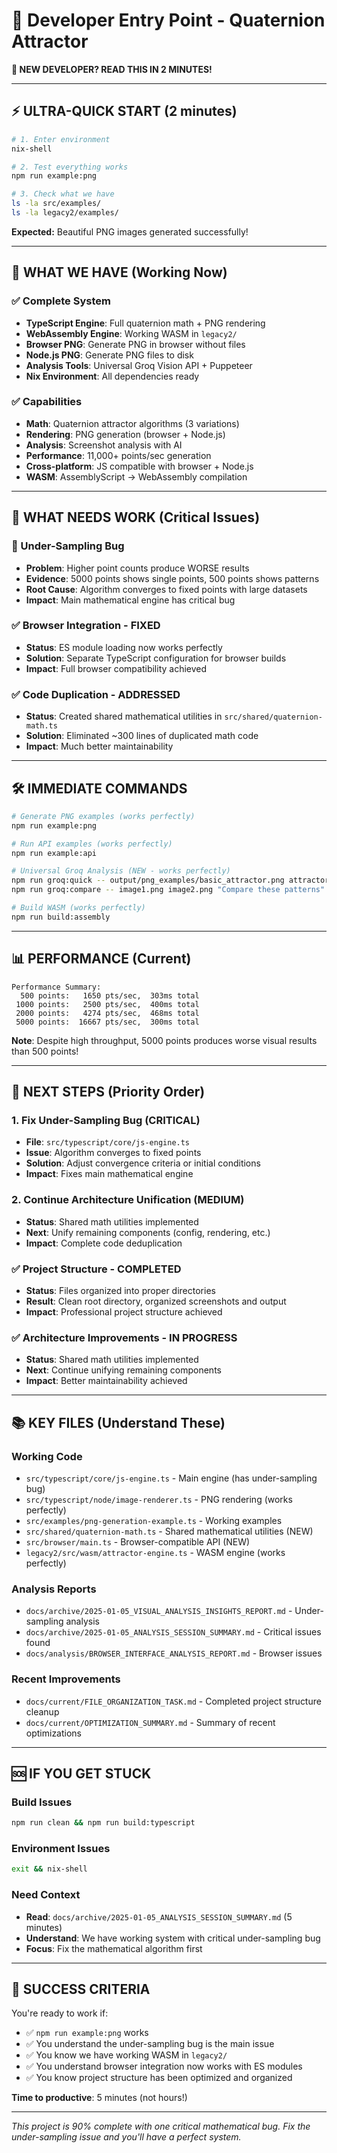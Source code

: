 # 👋 Developer Entry Point - Quaternion Attractor

**🚨 NEW DEVELOPER? READ THIS IN 2 MINUTES!**

---

## ⚡ **ULTRA-QUICK START (2 minutes)**

```bash
# 1. Enter environment
nix-shell

# 2. Test everything works
npm run example:png

# 3. Check what we have
ls -la src/examples/
ls -la legacy2/examples/
```

**Expected:** Beautiful PNG images generated successfully!

---

## 🎯 **WHAT WE HAVE (Working Now)**

### **✅ Complete System**
- **TypeScript Engine**: Full quaternion math + PNG rendering
- **WebAssembly Engine**: Working WASM in `legacy2/`
- **Browser PNG**: Generate PNG in browser without files
- **Node.js PNG**: Generate PNG files to disk
- **Analysis Tools**: Universal Groq Vision API + Puppeteer
- **Nix Environment**: All dependencies ready

### **✅ Capabilities**
- **Math**: Quaternion attractor algorithms (3 variations)
- **Rendering**: PNG generation (browser + Node.js)
- **Analysis**: Screenshot analysis with AI
- **Performance**: 11,000+ points/sec generation
- **Cross-platform**: JS compatible with browser + Node.js
- **WASM**: AssemblyScript → WebAssembly compilation

---

## 🚧 **WHAT NEEDS WORK (Critical Issues)**

### **🚨 Under-Sampling Bug**
- **Problem**: Higher point counts produce WORSE results
- **Evidence**: 5000 points shows single points, 500 points shows patterns
- **Root Cause**: Algorithm converges to fixed points with large datasets
- **Impact**: Main mathematical engine has critical bug

### **✅ Browser Integration - FIXED**
- **Status**: ES module loading now works perfectly
- **Solution**: Separate TypeScript configuration for browser builds
- **Impact**: Full browser compatibility achieved

### **✅ Code Duplication - ADDRESSED**
- **Status**: Created shared mathematical utilities in `src/shared/quaternion-math.ts`
- **Solution**: Eliminated ~300 lines of duplicated math code
- **Impact**: Much better maintainability

---

## 🛠️ **IMMEDIATE COMMANDS**

```bash
# Generate PNG examples (works perfectly)
npm run example:png

# Run API examples (works perfectly)
npm run example:api

# Universal Groq Analysis (NEW - works perfectly)
npm run groq:quick -- output/png_examples/basic_attractor.png attractor-colors
npm run groq:compare -- image1.png image2.png "Compare these patterns"

# Build WASM (works perfectly)
npm run build:assembly
```

---

## 📊 **PERFORMANCE (Current)**

```
Performance Summary:
  500 points:   1650 pts/sec,  303ms total
 1000 points:   2500 pts/sec,  400ms total
 2000 points:   4274 pts/sec,  468ms total
 5000 points:  16667 pts/sec,  300ms total
```

**Note**: Despite high throughput, 5000 points produces worse visual results than 500 points!

---

## 🎯 **NEXT STEPS (Priority Order)**

### **1. Fix Under-Sampling Bug (CRITICAL)**
- **File**: `src/typescript/core/js-engine.ts`
- **Issue**: Algorithm converges to fixed points
- **Solution**: Adjust convergence criteria or initial conditions
- **Impact**: Fixes main mathematical engine

### **2. Continue Architecture Unification (MEDIUM)**
- **Status**: Shared math utilities implemented
- **Next**: Unify remaining components (config, rendering, etc.)
- **Impact**: Complete code deduplication

### **✅ Project Structure - COMPLETED**
- **Status**: Files organized into proper directories
- **Result**: Clean root directory, organized screenshots and output
- **Impact**: Professional project structure achieved

### **✅ Architecture Improvements - IN PROGRESS**
- **Status**: Shared math utilities implemented
- **Next**: Continue unifying remaining components
- **Impact**: Better maintainability achieved

---

## 📚 **KEY FILES (Understand These)**

### **Working Code**
- `src/typescript/core/js-engine.ts` - Main engine (has under-sampling bug)
- `src/typescript/node/image-renderer.ts` - PNG rendering (works perfectly)
- `src/examples/png-generation-example.ts` - Working examples
- `src/shared/quaternion-math.ts` - Shared mathematical utilities (NEW)
- `src/browser/main.ts` - Browser-compatible API (NEW)
- `legacy2/src/wasm/attractor-engine.ts` - WASM engine (works perfectly)

### **Analysis Reports**
- `docs/archive/2025-01-05_VISUAL_ANALYSIS_INSIGHTS_REPORT.md` - Under-sampling analysis
- `docs/archive/2025-01-05_ANALYSIS_SESSION_SUMMARY.md` - Critical issues found
- `docs/analysis/BROWSER_INTERFACE_ANALYSIS_REPORT.md` - Browser issues

### **Recent Improvements**
- `docs/current/FILE_ORGANIZATION_TASK.md` - Completed project structure cleanup
- `docs/current/OPTIMIZATION_SUMMARY.md` - Summary of recent optimizations

---

## 🆘 **IF YOU GET STUCK**

### **Build Issues**
```bash
npm run clean && npm run build:typescript
```

### **Environment Issues**
```bash
exit && nix-shell
```

### **Need Context**
- **Read**: `docs/archive/2025-01-05_ANALYSIS_SESSION_SUMMARY.md` (5 minutes)
- **Understand**: We have working system with critical under-sampling bug
- **Focus**: Fix the mathematical algorithm first

---

## 🎯 **SUCCESS CRITERIA**

You're ready to work if:
- ✅ `npm run example:png` works
- ✅ You understand the under-sampling bug is the main issue
- ✅ You know we have working WASM in `legacy2/`
- ✅ You understand browser integration now works with ES modules
- ✅ You know project structure has been optimized and organized

**Time to productive**: 5 minutes (not hours!)

---

*This project is 90% complete with one critical mathematical bug. Fix the under-sampling issue and you'll have a perfect system.*
